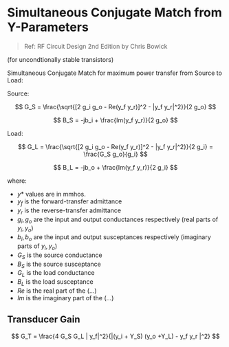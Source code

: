 # Simultaneous Conjugate Match from Y-Parameters

> Ref: RF Circuit Design 2nd Edition by Chris Bowick

(for uncondtionally stable transistors)

Simultaneous Conjugate Match for maximum power transfer from Source to Load:

Source:

$$
G_S = \frac{\sqrt{[2 g_i g_o - Re(y_f y_r)]^2 - |y_f y_r|^2}}{2 g_o}
$$

$$
B_S = -jb_i + \frac{Im(y_f y_r)}{2 g_o}
$$

Load:

$$
G_L = \frac{\sqrt{[2 g_i g_o - Re(y_f y_r)]^2 - |y_f y_r|^2}}{2 g_i} = \frac{G_S g_o}{g_i}
$$

$$
B_L = -jb_o + \frac{Im(y_f y_r)}{2 g_i}
$$

where:
* $y*$ values are in mmhos.
* $y_f$ is the forward-transfer admittance
* $y_r$ is the reverse-transfer admittance
* $g_i, g_o$ are the input and output conductances respectively (real parts of $y_i, y_o$)
* $b_i, b_o$ are the input and output susceptances respectively (imaginary parts of $y_i, y_o$)
* $G_S$ is the source conductance
* $B_S$ is the source susceptance
* $G_L$ is the load conductance
* $B_L$ is the load susceptance
* $Re$ is the real part of the $(...)$
* $Im$ is the imaginary part of the $(...)$

## Transducer Gain

$$
G_T = \frac{4 G_S G_L | y_f|^2}{|(y_i + Y_S) (y_o +Y_L) - y_f y_r |^2}
$$